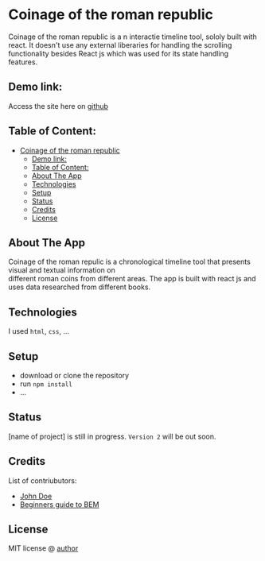 # Coinage of the roman republic
Coinage of the roman republic is a n interactie timeline tool, sololy built with react. It doesn't use any external liberaries for handling the scrolling functionality besides React js which was used for its state handling features.

## Demo link:
Access the site here on [github](https://hileamlakb.github.io/coinage-history/)

## Table of Content:

- [Coinage of the roman republic](#coinage-of-the-roman-republic)
  - [Demo link:](#demo-link)
  - [Table of Content:](#table-of-content)
  - [About The App](#about-the-app)
  - [Technologies](#technologies)
  - [Setup](#setup)
  - [Status](#status)
  - [Credits](#credits)
  - [License](#license)

## About The App
Coinage of the roman repulic is a chronological timeline tool that presents visual and textual information on  
different roman coins from different areas. The app is built with react js and uses data researched from 
different books.


## Technologies
I used `html`, `css`, ...

## Setup
- download or clone the repository
- run `npm install`
- ...

## Status
[name of project] is still in progress. `Version 2` will be out soon.

## Credits
List of contriubutors:
- [John Doe](johndoe.com)
- [Beginners guide to BEM](link-goes-here.com)

## License

MIT license @ [author](author.com)